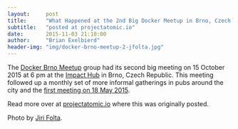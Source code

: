 ```yaml
---
layout:     post
title:      "What Happened at the 2nd Big Docker Meetup in Brno, Czech Republic on 15 October"
subtitle:   "posted at projectatomic.io"
date:       2015-11-03 21:10:00
author:     "Brian Exelbierd"
header-img: "img/docker-brno-meetup-2-jfolta.jpg"
---
```


The [Docker Brno Meetup](http://www.meetup.com/Docker-Brno/events/225508213/) group had its second big meeting on 15 October 2015 at 6 pm at the [Impact Hub](http://maps.google.com/maps?f=q&hl=en&q=Cyrilsk%C3%A1+7%2C+Brno%2C+cz) in Brno, Czech Republic.  This meeting followed up a monthly set of more informal gatherings in pubs around the city and the [first meeting on 18 May 2015](http://www.projectatomic.io/blog/2015/05/docker-meetup-brno/).

Read more over at [projectatomic.io](http://www.projectatomic.io/blog/2015/11/docker-brno-meetup-2/) where this was originally posted.

Photo by [Jiri Folta](https://plus.google.com/111655466984621162361/about).

<!--
READMORE

The meeting was attended by about a 100 people.  [Jan Bleha](https://twitter.com/JanBleha), the main organizer and our host for the evening surveyed the crowd with some demographic questions:

  * ~20 people were visiting from other cities
  * ~20 people are currently studying at University
  * ~85% of the group is actively experimenting with containers

[Václav Pavlín](http://www.twitter.com/vpavlin) from Red Hat presented, ["Nulecule: Packaging, Distributing & Deploying Container Applications the Cloud Way."](https://drive.google.com/a/redhat.com/file/d/0B5OHcgvKZLcdSGV6Q1BiOTVYUlE/view) He notes that docker brought us container packaging and made container portability more accessible.  However, a container image is just a filesystem and some metadata about the image, but not dependencies and installation considerations.  This creates a challenge for multi-container applications as there is no built-in way to specify dependencies and other installation parameters.  We could use labels, but that could lead to a mess of labels and still no clear way to execute them or a clean way to let people know how to run or use the image.  

The current UX of choice for muli-container applications is the README or the even more scary `curl http://really.not.dangerous.com/install.sh | bash` No one likes these options as is evidenced by everyone packaging their own version of tools.  For example, there are 454 MariaDB images on DockerHub right now.

The Nulecule specification provides a way to specify all of the images that are required to run an application and provides for their discovery.  It also cleanly defines how the containers interelate and what parameters, storage, etc. they require.  It also allows them to be operated on as a group and to be handed off to various orchestration providers easily, even though the orchestrators currently all have unique and mostly incompatible format for their specifications.  Atomic App is the reference implementation of the Nulecule spec, and with the '/usr/bin/atomic' helper command can reduce a multi-container application to a single line `atomic run application` or without the helper, a single long docker command.

The specification is open and not dependent on a specific container technology or orchestrator.  It allows for easy tweaking of application meta-data and parameters when moving between environments, i.e. from DEV to TEST to PRODUCTION.

In a follow-up demo, Vaclav showed off the standard [guestbook-go example](https://github.com/projectatomic/nulecule/tree/master/examples/guestbook-go) and a single line installation of [Gitlab](https://github.com/navidshaikh/nulecule/tree/fix-160/examples/gitlab-centos7-atomicapp).

[Yury Tsarev](https://cz.linkedin.com/in/yurytsarev) from GoodData presented, ["Test Driven Infrastrucure with Docker, Test Kitchen and Serverspec"](https://drive.google.com/a/redhat.com/file/d/0B5OHcgvKZLcdcFJkbGZVQkZvTnM/view)  Yury strongly believes that infrastructure code should be treated like any other code.  This means apply a test driven development model, storing it in a source control system and building a regression test suite.  He suggests doing this with [Test Kitchen](http://kitchen.ci), a pluggable and extensible test orchestrator that originated in the Chef community.  Using Test Kitchen's [docker provider](http://github.com/portertech/kitchen-docker), a docker container can be used to simulate a machine under test.  Then [Serverspec](http://serverspec.org) can verify that the configuration code, Puppet in Yury's case, properly setup the machine.  Shell mocking is used to bypass external dependencies and docker limitations.

This method creates an infrastructure change process that is: write a spec; verify it tests red; write puppet code; verify it tests green; commit via a pull request.  This leverages test-driven development and adds the benefits of scratch environment testing, testing in isolation, easy testing of permutations, resource efficiency, fast feedback and a naturally growing regression suite.

At this point we took a break for some networking time, indepth Q&A, and some beer provided by our sponsors, [Red Hat](http://community.redhat.com), [Seznam.cz](http://onas.seznam.cz) and [GoodData](http://www.gooddata.com/).

[Matteo Ferraroni](https://cz.linkedin.com/in/matteoferraroni) from Digital-blue presented, ["Ceph and Docker: How to get persistent storage on the cloud."](https://drive.google.com/a/redhat.com/file/d/0B5OHcgvKZLcdaHhnR1JaX1VRNEk/view)  They have been challenged to provide persistent storage on hosts in the cloud when migrating containers from host-to-host.  While persistent storage isn't always best practice, some applications, such as Databases, need persistent storage.  Initially they used Fleet as an orchestrator, but whenever they had a migration from host-to-host they lost their storage.  This is because most hypervisors and orchestrators provide storage as a data volume from the local host.  They have implemented a solution where they let the container mount a device exposed by the Ceph RADOS (Reliable Automatic Distributed   Ojbect Store) protocol.  The container then mounts it as a normal filesystem via fstab.  This is superior to data-only containers (--volumes-from) and mapped host filesystems (-v) as you elminiate the risk of orphaned data nodes if a container gets deleted and the data isn't cleaned up.

Ceph is a unified distributed storage system designed for performance, reliability and scalability.  It works with lots of systems including most cloud providers and OpenStack.  Ceph stores client data as objects in storage pools.  Its CRUSH algorithm calculates placement for scalability, rebalacing and recovery.  There are always at least 2 copies of data at any time.  The workflow is only two steps: Ceph maps the raw storage to a device in the kernel and the device is mounted in the container (requires the --cap-add=SYS_ADMIN flag).  To ensure that everything works, a systemd ExecStartPre script is executed to map the storage and retrieve the proper device name.  The device name is then passed to the container in the ExecStart.  This is done via systemd because many orchestrators (including Fleet and Mesos) cannot execute commands on the host before starting the container.  An ExecStopPost script ensures that storage is unmounted properly.

Performance has been near SAN quality and is mostly affected by the networking between the Ceph infrastructure components.  This has been superior to NFS as there is no need to worry about limitations around network, fail over, etc.  Additionally, NFS doesn't provide object storage, which is a requirement in this case.

[Tomáš Nožička](https://cz.linkedin.com/in/tnozicka/en) from Seznam.cz presented, ["Using Docker for Advanced Testing: Building Packages for Multiple Distributions and Altogether."](https://drive.google.com/a/redhat.com/file/d/0B5OHcgvKZLcdblhIOFEzTnJpRHc/view)  This strategy was inspired by his team's development an open source C++14 wrapper for libmyusqlclient.  They wanted to be able to use a dockerized mysql server in tests during the build process.  They also wanted to use docker to build for multiple distributions and to ensure a clean build environment with clean dependencies.  However, you cannot build packages which have tests that require docker using docker using todays standard tools.

Two options were considered for how to resolve this.  The first is to run docker-next-to-docker where you mount the host docker daemon's socket into the container.  But this shares the daemon and cache across tests and may not be as clean and secure as desired.  This also requires careful work to ensure the docker client and server are in sync.  This is hard across distributions.

Therefore they went with docker-in-docker using the docker:dind image from Docker Hub.  Their solution, [dbuilder](https://github.com/seznam/dbuilder), leverages this to provide a separate docker daemon and cache to each build/test container.  This open-source framework also provides a yaml configruation file mechanism for Dockerfiles so that you do not have to manage all of the permutations required for different environments and distributions.

Tomáš also provided some general comments on what they are seeing with docker in production.  They have some challenges related to logging as logstash was running too slowly in their production environment.  Right now they are bind mounting out the logs and collecting them, but are looking at other options.  They continue to find service discovery and orchestration to be thorny problems are are still exploring the plethora of options available.

In closing, Jan, asked our audience some more questions and we learned that:

  * ~50% of our group runs containers somewhere in production
  * ~60% of our group uses docker in production
  * Only about 10 people have jobs that are defined to include docker
  * Only about 12 people are running applications that use 3 or more images

Before the meeting, a small group of system administrators, programmers and enthusiasts, who had never used Docker before, got together for a Docker 101 workshop ([slides](http://redhat.slides.com/jkarasek/docker101#/)). This workshop, lead by two Red Hat engineers, Peter Schiffer and [Josef Karasek](http://redhat.slides.com/jkarasek), was intended to ease the first steps with Docker for the participants. After a brief talk on the the theory behind containers the particpants (who all showed up with docker preinstalled) practiced pulling docker images from Docker hub, creating new images, and running containers. Additional topics covered during the workshop were container networking, volumes and linking of multiple containers.

I want to thank Jan Bleha for organizing the event, [Jiri Folta](https://photos.google.com/share/AF1QipPQlkx06KQ4sOwEB6PH3GczQxJwI_tNMNbwPPvzFl2XDQ3oWUrdx7A0Ml-GcVMjew?key=blNtZ1o3VmVuaGYwS2N5Um90NkY4cFI5Sk5WMGNn) for the great photos and Red Hat, seznam.cz and GoodData for sponsoring the venue and refreshments.
-->
